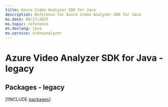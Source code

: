 ```yaml
---
title: Azure Video Analyzer SDK for Java
description: Reference for Azure Video Analyzer SDK for Java
ms.date: 09/17/2025
ms.topic: reference
ms.devlang: java
ms.service: videoanalyzer
---
```

# Azure Video Analyzer SDK for Java - legacy
## Packages - legacy
[!INCLUDE [packages](video-analyzer-index.md)]